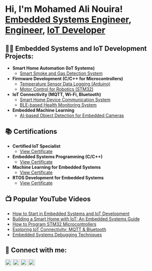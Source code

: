 <h1>Hi, I'm Mohamed Ali Nouira! <br/><a href="https://github.com/yourgithub">Embedded Systems Engineer</a>, <a href="https://www.linkedin.com/in/yourlinkedin/">Engineer</a>, <a href="https://github.com/yourgithub">IoT Developer</a></h1>

<h2>👨‍💻 Embedded Systems and IoT Development Projects:</h2>

- <b>Smart Home Automation (IoT Systems)</b>
  - [Smart Smoke and Gas Detection System](https://github.com/yourgithub/smoke-gas-detection)
- <b>Firmware Development (C/C++ for Microcontrollers)</b>
  - [Temperature Sensor Data Logging (Arduino)](https://github.com/yourgithub/temp-sensor)
  - [Motor Control for Robotics (STM32)](https://github.com/yourgithub/robot-motor-control)
- <b>IoT Connectivity (MQTT, Wi-Fi, Bluetooth)</b>
  - [Smart Home Device Communication System](https://github.com/yourgithub/smart-home-iot)
  - [BLE-based Health Monitoring System](https://github.com/yourgithub/ble-health-monitoring)
- <b>Embedded Machine Learning</b>
  - [AI-based Object Detection for Embedded Cameras](https://github.com/yourgithub/embedded-ai-object-detection)

<h2>📚 Certifications</h2>

- <b>Certified IoT Specialist</b>
  - [View Certificate](https://www.example.com/certificates/iot-specialist)
- <b>Embedded Systems Programming (C/C++)</b>
  - [View Certificate](https://www.example.com/certificates/embedded-systems)
- <b>Machine Learning for Embedded Systems</b>
  - [View Certificate](https://www.example.com/certificates/embedded-ml)
- <b>RTOS Development for Embedded Systems</b>
  - [View Certificate](https://www.example.com/certificates/rtos-development)

<h2>📺 Popular YouTube Videos</h2>

- [How to Start in Embedded Systems and IoT Development](https://www.youtube.com/watch?v=examplevideo1)
- [Building a Smart Home with IoT: An Embedded Systems Guide](https://www.youtube.com/watch?v=examplevideo2)
- [How to Program STM32 Microcontrollers](https://www.youtube.com/watch?v=examplevideo3)
- [Exploring IoT Connectivity: MQTT & Bluetooth](https://www.youtube.com/watch?v=examplevideo4)
- [Embedded Systems Debugging Techniques](https://www.youtube.com/watch?v=examplevideo5)

<h2> 🤳 Connect with me:</h2>

[<img align="left" alt="Mohamed Ali Nouira | YouTube" width="22px" src="https://cdn.jsdelivr.net/npm/simple-icons@v3/icons/youtube.svg" />][youtube]
[<img align="left" alt="Mohamed Ali Nouira | Twitter" width="22px" src="https://cdn.jsdelivr.net/npm/simple-icons@v3/icons/twitter.svg" />][twitter]
[<img align="left" alt="Mohamed Ali Nouira | LinkedIn" width="22px" src="https://cdn.jsdelivr.net/npm/simple-icons@v3/icons/linkedin.svg" />][linkedin]
[<img align="left" alt="Mohamed Ali Nouira | Instagram" width="22px" src="https://cdn.jsdelivr.net/npm/simple-icons@v3/icons/instagram.svg" />][instagram]

[twitter]: https://twitter.com/yourtwitter
[youtube]: https://www.youtube.com/c/youryoutube
[instagram]: (https://www.instagram.com/medali_nouira/)
[linkedin]: https://linkedin.com/in/yourlinkedin
